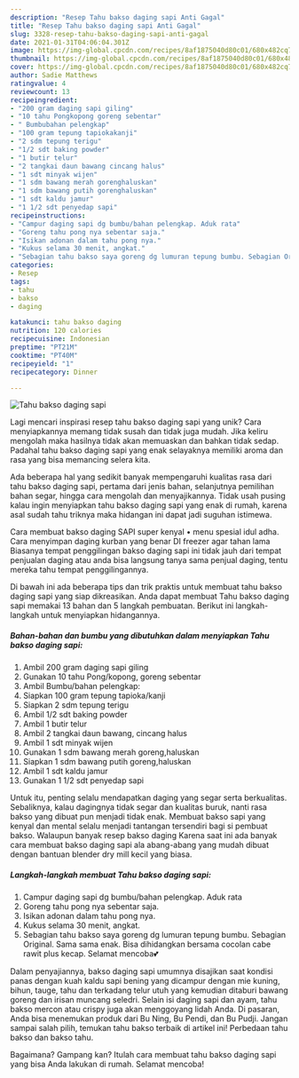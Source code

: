 ```yaml
---
description: "Resep Tahu bakso daging sapi Anti Gagal"
title: "Resep Tahu bakso daging sapi Anti Gagal"
slug: 3328-resep-tahu-bakso-daging-sapi-anti-gagal
date: 2021-01-31T04:06:04.301Z
image: https://img-global.cpcdn.com/recipes/8af1875040d80c01/680x482cq70/tahu-bakso-daging-sapi-foto-resep-utama.jpg
thumbnail: https://img-global.cpcdn.com/recipes/8af1875040d80c01/680x482cq70/tahu-bakso-daging-sapi-foto-resep-utama.jpg
cover: https://img-global.cpcdn.com/recipes/8af1875040d80c01/680x482cq70/tahu-bakso-daging-sapi-foto-resep-utama.jpg
author: Sadie Matthews
ratingvalue: 4
reviewcount: 13
recipeingredient:
- "200 gram daging sapi giling"
- "10 tahu Pongkopong goreng sebentar"
- " Bumbubahan pelengkap"
- "100 gram tepung tapiokakanji"
- "2 sdm tepung terigu"
- "1/2 sdt baking powder"
- "1 butir telur"
- "2 tangkai daun bawang cincang halus"
- "1 sdt minyak wijen"
- "1 sdm bawang merah gorenghaluskan"
- "1 sdm bawang putih gorenghaluskan"
- "1 sdt kaldu jamur"
- "1 1/2 sdt penyedap sapi"
recipeinstructions:
- "Campur daging sapi dg bumbu/bahan pelengkap. Aduk rata"
- "Goreng tahu pong nya sebentar saja."
- "Isikan adonan dalam tahu pong nya."
- "Kukus selama 30 menit, angkat."
- "Sebagian tahu bakso saya goreng dg lumuran tepung bumbu. Sebagian Original. Sama sama enak. Bisa dihidangkan bersama cocolan cabe rawit plus kecap. Selamat mencoba💕"
categories:
- Resep
tags:
- tahu
- bakso
- daging

katakunci: tahu bakso daging 
nutrition: 120 calories
recipecuisine: Indonesian
preptime: "PT21M"
cooktime: "PT40M"
recipeyield: "1"
recipecategory: Dinner

---
```



![Tahu bakso daging sapi](https://img-global.cpcdn.com/recipes/8af1875040d80c01/680x482cq70/tahu-bakso-daging-sapi-foto-resep-utama.jpg)

Lagi mencari inspirasi resep tahu bakso daging sapi yang unik? Cara menyiapkannya memang tidak susah dan tidak juga mudah. Jika keliru mengolah maka hasilnya tidak akan memuaskan dan bahkan tidak sedap. Padahal tahu bakso daging sapi yang enak selayaknya memiliki aroma dan rasa yang bisa memancing selera kita.

Ada beberapa hal yang sedikit banyak mempengaruhi kualitas rasa dari tahu bakso daging sapi, pertama dari jenis bahan, selanjutnya pemilihan bahan segar, hingga cara mengolah dan menyajikannya. Tidak usah pusing kalau ingin menyiapkan tahu bakso daging sapi yang enak di rumah, karena asal sudah tahu triknya maka hidangan ini dapat jadi suguhan istimewa.

Cara membuat bakso daging SAPI super kenyal • menu spesial idul adha. Cara menyimpan daging kurban yang benar DI freezer agar tahan lama Biasanya tempat penggilingan bakso daging sapi ini tidak jauh dari tempat penjualan daging atau anda bisa langsung tanya sama penjual daging, tentu mereka tahu tempat penggilingannya.


Di bawah ini ada beberapa tips dan trik praktis untuk membuat tahu bakso daging sapi yang siap dikreasikan. Anda dapat membuat Tahu bakso daging sapi memakai 13 bahan dan 5 langkah pembuatan. Berikut ini langkah-langkah untuk menyiapkan hidangannya.

<!--inarticleads1-->

##### Bahan-bahan dan bumbu yang dibutuhkan dalam menyiapkan Tahu bakso daging sapi:

1. Ambil 200 gram daging sapi giling
1. Gunakan 10 tahu Pong/kopong, goreng sebentar
1. Ambil  Bumbu/bahan pelengkap:
1. Siapkan 100 gram tepung tapioka/kanji
1. Siapkan 2 sdm tepung terigu
1. Ambil 1/2 sdt baking powder
1. Ambil 1 butir telur
1. Ambil 2 tangkai daun bawang, cincang halus
1. Ambil 1 sdt minyak wijen
1. Gunakan 1 sdm bawang merah goreng,haluskan
1. Siapkan 1 sdm bawang putih goreng,haluskan
1. Ambil 1 sdt kaldu jamur
1. Gunakan 1 1/2 sdt penyedap sapi


Untuk itu, penting selalu mendapatkan daging yang segar serta berkualitas. Sebaliknya, kalau dagingnya tidak segar dan kualitas buruk, nanti rasa bakso yang dibuat pun menjadi tidak enak. Membuat bakso sapi yang kenyal dan mental selalu menjadi tantangan tersendiri bagi si pembuat bakso. Walaupun banyak resep bakso daging Karena saat ini ada banyak cara membuat bakso daging sapi ala abang-abang yang mudah dibuat dengan bantuan blender dry mill kecil yang biasa. 

<!--inarticleads2-->

##### Langkah-langkah membuat Tahu bakso daging sapi:

1. Campur daging sapi dg bumbu/bahan pelengkap. Aduk rata
1. Goreng tahu pong nya sebentar saja.
1. Isikan adonan dalam tahu pong nya.
1. Kukus selama 30 menit, angkat.
1. Sebagian tahu bakso saya goreng dg lumuran tepung bumbu. Sebagian Original. Sama sama enak. Bisa dihidangkan bersama cocolan cabe rawit plus kecap. Selamat mencoba💕


Dalam penyajiannya, bakso daging sapi umumnya disajikan saat kondisi panas dengan kuah kaldu sapi bening yang dicampur dengan mie kuning, bihun, tauge, tahu dan terkadang telur utuh yang kemudian ditaburi bawang goreng dan irisan muncang seledri. Selain isi daging sapi dan ayam, tahu bakso mercon atau crispy juga akan menggoyang lidah Anda. Di pasaran, Anda bisa menemukan produk dari Bu Ning, Bu Pendi, dan Bu Pudji. Jangan sampai salah pilih, temukan tahu bakso terbaik di artikel ini! Perbedaan tahu bakso dan bakso tahu. 

Bagaimana? Gampang kan? Itulah cara membuat tahu bakso daging sapi yang bisa Anda lakukan di rumah. Selamat mencoba!
